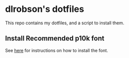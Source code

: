 # dlrobson's dotfiles

This repo contains my dotfiles, and a script to install them.

## Install Recommended p10k font

See [here](https://github.com/romkatv/powerlevel10k#meslo-nerd-font-patched-for-powerlevel10k) for instructions on how to install the font.
